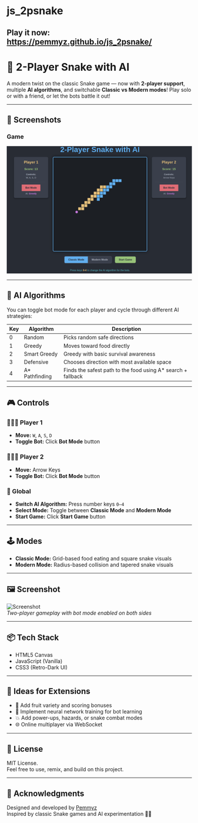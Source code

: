 # js_2psnake

## Play it now: https://pemmyz.github.io/js_2psnake/

# 🐍 2-Player Snake with AI

A modern twist on the classic Snake game — now with **2-player support**, multiple **AI algorithms**, and switchable **Classic vs Modern modes**! Play solo or with a friend, or let the bots battle it out!

---

## 📸 Screenshots

### Game
![Game 1](screenshots/game_1.png)  

---

## 🧠 AI Algorithms

You can toggle bot mode for each player and cycle through different AI strategies:

| Key | Algorithm       | Description                                                  |
|-----|------------------|--------------------------------------------------------------|
| 0   | Random           | Picks random safe directions                                 |
| 1   | Greedy           | Moves toward food directly                                   |
| 2   | Smart Greedy     | Greedy with basic survival awareness                         |
| 3   | Defensive        | Chooses direction with most available space                  |
| 4   | A* Pathfinding   | Finds the safest path to the food using A* search + fallback |

---

## 🎮 Controls

### 🧑‍🤝‍🧑 Player 1
- **Move:** `W`, `A`, `S`, `D`
- **Toggle Bot:** Click **Bot Mode** button

### 🧑‍🤝‍🧑 Player 2
- **Move:** Arrow Keys
- **Toggle Bot:** Click **Bot Mode** button

### 🔄 Global
- **Switch AI Algorithm:** Press number keys `0–4`
- **Select Mode:** Toggle between **Classic Mode** and **Modern Mode**
- **Start Game:** Click **Start Game** button

---

## 🕹️ Modes

- **Classic Mode:** Grid-based food eating and square snake visuals  
- **Modern Mode:** Radius-based collision and tapered snake visuals

---

## 🖼️ Screenshot

![Screenshot](screenshot.png)  
*Two-player gameplay with bot mode enabled on both sides*

---

## 📦 Tech Stack

- HTML5 Canvas
- JavaScript (Vanilla)
- CSS3 (Retro-Dark UI)

---

## 🧩 Ideas for Extensions

- 🍇 Add fruit variety and scoring bonuses  
- 🧠 Implement neural network training for bot learning  
- 💥 Add power-ups, hazards, or snake combat modes  
- 🌐 Online multiplayer via WebSocket

---

## 📜 License

MIT License.  
Feel free to use, remix, and build on this project.

---

## 🙌 Acknowledgments

Designed and developed by [Pemmyz](https://github.com/pemmyz)  
Inspired by classic Snake games and AI experimentation 🧠🐍

